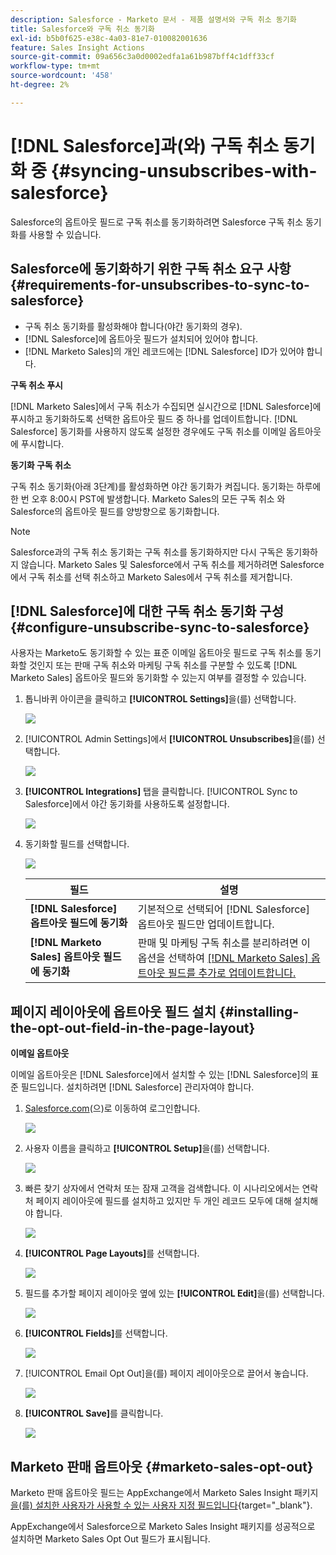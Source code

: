 ```yaml
---
description: Salesforce - Marketo 문서 - 제품 설명서와 구독 취소 동기화
title: Salesforce와 구독 취소 동기화
exl-id: b5b0f625-e38c-4a03-81e7-010082001636
feature: Sales Insight Actions
source-git-commit: 09a656c3a0d0002edfa1a61b987bff4c1dff33cf
workflow-type: tm+mt
source-wordcount: '458'
ht-degree: 2%

---
```


# [!DNL Salesforce]과(와) 구독 취소 동기화 중 {#syncing-unsubscribes-with-salesforce}

Salesforce의 옵트아웃 필드로 구독 취소를 동기화하려면 Salesforce 구독 취소 동기화를 사용할 수 있습니다.

## Salesforce에 동기화하기 위한 구독 취소 요구 사항 {#requirements-for-unsubscribes-to-sync-to-salesforce}

* 구독 취소 동기화를 활성화해야 합니다(야간 동기화의 경우).
* [!DNL Salesforce]에 옵트아웃 필드가 설치되어 있어야 합니다.
* [!DNL Marketo Sales]의 개인 레코드에는 [!DNL Salesforce] ID가 있어야 합니다.

**구독 취소 푸시**

[!DNL Marketo Sales]에서 구독 취소가 수집되면 실시간으로 [!DNL Salesforce]에 푸시하고 동기화하도록 선택한 옵트아웃 필드 중 하나를 업데이트합니다. [!DNL Salesforce] 동기화를 사용하지 않도록 설정한 경우에도 구독 취소를 이메일 옵트아웃에 푸시합니다.

**동기화 구독 취소**

구독 취소 동기화(아래 3단계)를 활성화하면 야간 동기화가 켜집니다. 동기화는 하루에 한 번 오후 8:00시 PST에 발생합니다. Marketo Sales의 모든 구독 취소 와 Salesforce의 옵트아웃 필드를 양방향으로 동기화합니다.

>[!NOTE]
>
>Salesforce과의 구독 취소 동기화는 구독 취소를 동기화하지만 다시 구독은 동기화하지 않습니다. Marketo Sales 및 Salesforce에서 구독 취소를 제거하려면 Salesforce에서 구독 취소를 선택 취소하고 Marketo Sales에서 구독 취소를 제거합니다.

## [!DNL Salesforce]에 대한 구독 취소 동기화 구성 {#configure-unsubscribe-sync-to-salesforce}

사용자는 Marketo도 동기화할 수 있는 표준 이메일 옵트아웃 필드로 구독 취소를 동기화할 것인지 또는 판매 구독 취소와 마케팅 구독 취소를 구분할 수 있도록 [!DNL Marketo Sales] 옵트아웃 필드와 동기화할 수 있는지 여부를 결정할 수 있습니다.

1. 톱니바퀴 아이콘을 클릭하고 **[!UICONTROL Settings]**&#x200B;을(를) 선택합니다.

   ![](assets/syncing-unsubscribes-with-salesforce-1.png)

1. [!UICONTROL Admin Settings]에서 **[!UICONTROL Unsubscribes]**&#x200B;을(를) 선택합니다.

   ![](assets/syncing-unsubscribes-with-salesforce-2.png)

1. **[!UICONTROL Integrations]** 탭을 클릭합니다. [!UICONTROL Sync to Salesforce]에서 야간 동기화를 사용하도록 설정합니다.

   ![](assets/syncing-unsubscribes-with-salesforce-3.png)

1. 동기화할 필드를 선택합니다.

   ![](assets/syncing-unsubscribes-with-salesforce-4.png)

   | 필드 | 설명 |
   |---|---|
   | **[!DNL Salesforce] 옵트아웃 필드에 동기화** | 기본적으로 선택되어 [!DNL Salesforce] 옵트아웃 필드만 업데이트합니다. |
   | **[!DNL Marketo Sales] 옵트아웃 필드에 동기화** | 판매 및 마케팅 구독 취소를 분리하려면 이 옵션을 선택하여 [[!DNL Marketo Sales] 옵트아웃 필드를 추가로 업데이트합니다.](#msoo) |

## 페이지 레이아웃에 옵트아웃 필드 설치 {#installing-the-opt-out-field-in-the-page-layout}

**이메일 옵트아웃**

이메일 옵트아웃은 [!DNL Salesforce]에서 설치할 수 있는 [!DNL Salesforce]의 표준 필드입니다. 설치하려면 [!DNL Salesforce] 관리자여야 합니다.

1. [Salesforce.com](https://salesforce.com)&#x200B;(으)로 이동하여 로그인합니다.

   ![](assets/syncing-unsubscribes-with-salesforce-5.png)

1. 사용자 이름을 클릭하고 **[!UICONTROL Setup]**&#x200B;을(를) 선택합니다.

   ![](assets/syncing-unsubscribes-with-salesforce-6.png)

1. 빠른 찾기 상자에서 연락처 또는 잠재 고객을 검색합니다. 이 시나리오에서는 연락처 페이지 레이아웃에 필드를 설치하고 있지만 두 개인 레코드 모두에 대해 설치해야 합니다.

   ![](assets/syncing-unsubscribes-with-salesforce-7.png)

1. **[!UICONTROL Page Layouts]**&#x200B;를 선택합니다.

   ![](assets/syncing-unsubscribes-with-salesforce-8.png)

1. 필드를 추가할 페이지 레이아웃 옆에 있는 **[!UICONTROL Edit]**&#x200B;을(를) 선택합니다.

   ![](assets/syncing-unsubscribes-with-salesforce-9.png)

1. **[!UICONTROL Fields]**&#x200B;를 선택합니다.

   ![](assets/syncing-unsubscribes-with-salesforce-10.png)

1. [!UICONTROL Email Opt Out]을(를) 페이지 레이아웃으로 끌어서 놓습니다.

   ![](assets/syncing-unsubscribes-with-salesforce-11.png)

1. **[!UICONTROL Save]**&#x200B;를 클릭합니다.

   ![](assets/syncing-unsubscribes-with-salesforce-12.png)

## Marketo 판매 옵트아웃 {#marketo-sales-opt-out}

Marketo 판매 옵트아웃 필드는 AppExchange에서 Marketo Sales Insight 패키지 [을(를) 설치한 사용자가 사용할 수 있는 사용자 지정 필드입니다](/help/marketo/product-docs/marketo-sales-insight/msi-for-salesforce/installation/install-marketo-sales-insight-package-in-salesforce-appexchange.md){target="_blank"}.

AppExchange에서 Salesforce으로 Marketo Sales Insight 패키지를 성공적으로 설치하면 Marketo Sales Opt Out 필드가 표시됩니다.
